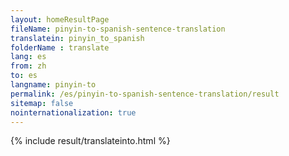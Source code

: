 ```yaml
---
layout: homeResultPage
fileName: pinyin-to-spanish-sentence-translation
translatein: pinyin_to_spanish
folderName : translate
lang: es
from: zh
to: es
langname: pinyin-to
permalink: /es/pinyin-to-spanish-sentence-translation/result
sitemap: false
nointernationalization: true
---
```

{% include result/translateinto.html %}

<script src="/js/result/translation.js" data-foldername="{{page.folderName}}" data-lang="{{page.lang}}"></script>

